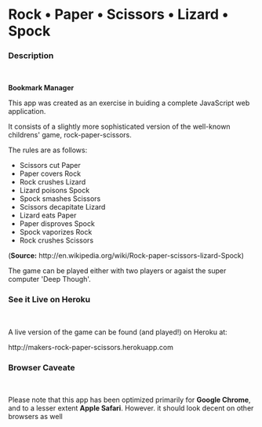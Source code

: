 <h1>Rock • Paper • Scissors • Lizard • Spock</h1>

<h3>Description</h3><br/>

<p><strong>Bookmark Manager</strong> </p>

<p>This app was created as an exercise in buiding a complete JavaScript web application.</p> 

<p>It consists of a slightly more sophisticated version of the well-known childrens' game, rock-paper-scissors.</p>

<p>The rules are as follows:</p>

<ul>
	<li>Scissors cut Paper</li>
	<li>Paper covers Rock</li>
	<li>Rock crushes Lizard</li>
	<li>Lizard poisons Spock</li>
	<li>Spock smashes Scissors</li>
	<li>Scissors decapitate Lizard</li>
	<li>Lizard eats Paper</li>
	<li>Paper disproves Spock</li>
	<li>Spock vaporizes Rock</li>
	<li>Rock crushes Scissors</li>
</ul>

<p>(<strong>Source:</strong> http://en.wikipedia.org/wiki/Rock-paper-scissors-lizard-Spock)</p>

<p>The game can be played either with two players or agaist the super computer 'Deep Though'.</p>


<h3>See it Live on Heroku</h3><br/>

<p>A live version of the game can be found (and played!) on Heroku at:</p>

<p>http://makers-rock-paper-scissors.herokuapp.com</p>


<h3>Browser Caveate</h3><br/>

<p>Please note that this app has been optimized primarily for <strong>Google Chrome</strong>, 
and to a lesser extent <strong>Apple Safari</strong>. However. it should look decent on other
browsers as well</p>

